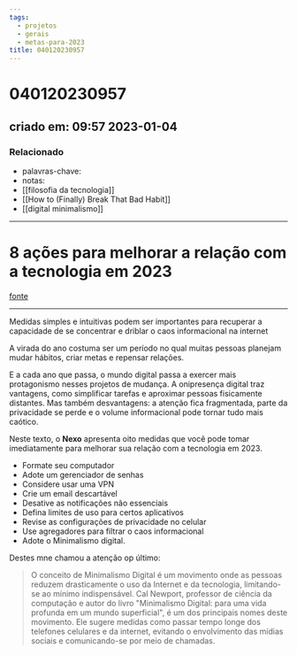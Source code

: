 ```yaml
---
tags:
  - projetos
  - gerais
  - metas-para-2023
title: 040120230957
---
```

# 040120230957
## criado em: 09:57 2023-01-04

### Relacionado
- palavras-chave: 
- notas: 
- [[filosofia da tecnologia]]
- [[How to (Finally) Break That Bad Habit]]
- [[digital minimalismo]]
---

# 8 ações para melhorar a relação com a tecnologia em 2023

[fonte](https://www.nexojornal.com.br/expresso/2023/01/03/8-a%C3%A7%C3%B5es-para-melhorar-a-rela%C3%A7%C3%A3o-com-a-tecnologia-em-2023)

---

Medidas simples e intuitivas podem ser importantes para recuperar a capacidade de se concentrar e driblar o caos informacional na internet

A virada do ano costuma ser um período no qual muitas pessoas planejam mudar hábitos, criar metas e repensar relações.

E a cada ano que passa, o mundo digital passa a exercer mais protagonismo nesses projetos de mudança. A onipresença digital traz vantagens, como simplificar tarefas e aproximar pessoas fisicamente distantes. Mas também desvantagens: a atenção fica fragmentada, parte da privacidade se perde e o volume informacional pode tornar tudo mais caótico.

Neste texto, o **Nexo** apresenta oito medidas que você pode tomar imediatamente para melhorar sua relação com a tecnologia em 2023.

- Formate seu computador
- Adote um gerenciador de senhas
- Considere usar uma VPN
- Crie um email descartável
- Desative as notificações não essenciais
- Defina limites de uso para certos aplicativos
- Revise as configurações de privacidade no celular
- Use agregadores para filtrar o caos informacional
- Adote o Minimalismo digital.

Destes mne chamou a atenção op último:
>O conceito de Minimalismo Digital é um movimento onde as pessoas reduzem drasticamente o uso da Internet e da tecnologia, limitando-se ao mínimo indispensável. Cal Newport, professor de ciência da computação e autor do livro "Minimalismo Digital: para uma vida profunda em um mundo superficial", é um dos principais nomes deste movimento. Ele sugere medidas como passar tempo longe dos telefones celulares e da internet, evitando o envolvimento das mídias sociais e comunicando-se por meio de chamadas.